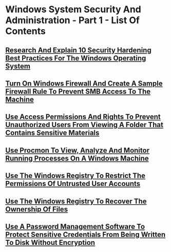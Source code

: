 # Windows System Security And Administration - Part 1 - List Of Contents

## [Research And Explain 10 Security Hardening Best Practices For The Windows Operating System](https://github.com/aaronamran/MSAF-System-Administration-Fundamentals/blob/main/Windows%20System%20Security%20and%20Administration%20-%20Part%201/research-10-security-best-practices-windows.md)

## [Turn On Windows Firewall And Create A Sample Firewall Rule To Prevent SMB Access To The Machine](https://github.com/aaronamran/MSAF-System-Administration-Fundamentals/blob/main/Windows%20System%20Security%20and%20Administration%20-%20Part%201/windows-firewall-prevent-smb.md)

## [Use Access Permissions And Rights To Prevent Unauthorized Users From Viewing A Folder That Contains Sensitive Materials](https://github.com/aaronamran/MSAF-System-Administration-Fundamentals/blob/main/Windows%20System%20Security%20and%20Administration%20-%20Part%201/prevent-unauth-users-view-folder.md)

## [Use Procmon To View, Analyze And Monitor Running Processes On A Windows Machine](https://github.com/aaronamran/MSAF-System-Administration-Fundamentals/blob/main/Windows%20System%20Security%20and%20Administration%20-%20Part%201/procmon-running-processes.md)

## [Use The Windows Registry To Restrict The Permissions Of Untrusted User Accounts](https://github.com/aaronamran/MSAF-System-Administration-Fundamentals/blob/main/Windows%20System%20Security%20and%20Administration%20-%20Part%201/registry-restrict-user-accounts-permissions.md)

## [Use The Windows Registry To Recover The Ownership Of Files](https://github.com/aaronamran/MSAF-System-Administration-Fundamentals/blob/main/Windows%20System%20Security%20and%20Administration%20-%20Part%201/registry-recover-file-ownership.md)

## [Use A Password Management Software To Protect Sensitive Credentials From Being Written To Disk Without Encryption](https://github.com/aaronamran/MSAF-System-Administration-Fundamentals/blob/main/Windows%20System%20Security%20and%20Administration%20-%20Part%201/password-manager.md)

